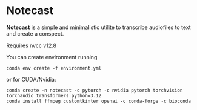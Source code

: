 # Notecast

**Notecast** is a simple and minimalistic utilite to transcribe audiofiles to text and create a conspect.

Requires nvcc v12.8

You can create environment running
```
conda env create -f environment.yml
```
or for CUDA/Nvidia:
```
conda create -n notecast -c pytorch -c nvidia pytorch torchvision torchaudio transformers python=3.12
conda install ffmpeg customtkinter openai -c conda-forge -c bioconda
```